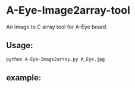 # A-Eye-Image2array-tool
An image to C array tool for A-Eye board.

## Usage:

```bash
python A-Eye-Image2array.py A_Eye.jpg
```

## example:
![]()
![]()
